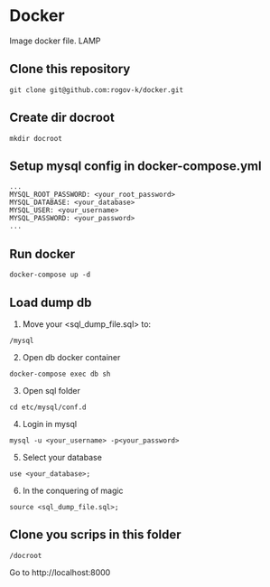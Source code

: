 # Docker
Image docker file. LAMP

## Clone this repository

``` console
git clone git@github.com:rogov-k/docker.git
```

## Create dir docroot
``` console
mkdir docroot
```

## Setup mysql config in docker-compose.yml

```
...
MYSQL_ROOT_PASSWORD: <your_root_password>
MYSQL_DATABASE: <your_database>
MYSQL_USER: <your_username> 
MYSQL_PASSWORD: <your_password>
...
```

## Run docker

``` console
docker-compose up -d
```

## Load dump db

1. Move your <sql_dump_file.sql> to:
``` path
/mysql
```

2. Open db docker container
``` console
docker-compose exec db sh
```

3. Open sql folder
``` console
cd etc/mysql/conf.d
```

4. Login in mysql
``` console
mysql -u <your_username> -p<your_password>
```

5. Select your database
``` console
use <your_database>;
```

6. In the conquering of magic
``` console
source <sql_dump_file.sql>;
```

## Clone you scrips in this folder

```
/docroot
```

Go to http://localhost:8000





